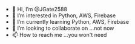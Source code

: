 - 👋 Hi, I’m @JGate2588
- 👀 I’m interested in Python, AWS, Firebase
- 🌱 I’m currently learning Python, AWS, Firebase
- 💞️ I’m looking to collaborate on ...not now
- 📫 How to reach me ...you won't need

<!---
JGate2588/JGate2588 is a ✨ special ✨ repository because its `README.md` (this file) appears on your GitHub profile.
You can click the Preview link to take a look at your changes.
--->
